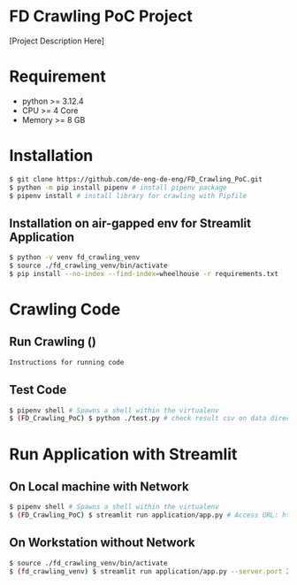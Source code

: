 # FD Crawling PoC Project
[Project Description Here] 

# Requirement
- python >= 3.12.4
- CPU >= 4 Core
- Memory >= 8 GB

# Installation
```bash
$ git clone https://github.com/de-eng-de-eng/FD_Crawling_PoC.git
$ python -m pip install pipenv # install pipenv package
$ pipenv install # install library for crawling with Pipfile
```
## Installation on air-gapped env for Streamlit Application
```bash
$ python -v venv fd_crawling_venv
$ source ./fd_crawling_venv/bin/activate
$ pip install --no-index --find-index=wheelhouse -r requirements.txt
```


# Crawling Code
## Run Crawling ()
```bash
Instructions for running code

```

## Test Code
```bash
$ pipenv shell # Spawns a shell within the virtualenv
$ (FD_Crawling_PoC) $ python ./test.py # check result csv on data directory

```

# Run Application with Streamlit
## On Local machine with Network
```bash
$ pipenv shell # Spawns a shell within the virtualenv
$ (FD_Crawling_PoC) $ streamlit run application/app.py # Access URL: http://localhost:8501
```
## On Workstation without Network
```bash
$ source ./fd_crawling_venv/bin/activate
$ (fd_crawling_venv) $ streamlit run application/app.py --server.port 30100 # Access URL: http://<server_ip>:30100
```
